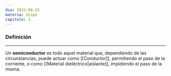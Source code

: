 ```yaml
---
dia: 2023-08-25
materia: dispo
capitulo: 1
---
```

### Definición
---
Un **semiconductor** es todo aquel material que, dependiendo de las circunstancias, puede actuar como [[Conductor]], permitiendo el paso de la corriente, o como [[Material dieléctrico|aislante]], impidiendo el paso de la misma.